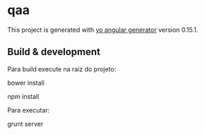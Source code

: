 # qaa

This project is generated with [yo angular generator](https://github.com/yeoman/generator-angular)
version 0.15.1.

## Build & development

Para build execute na raiz do projeto:

bower install

npm install

Para executar:

grunt server




